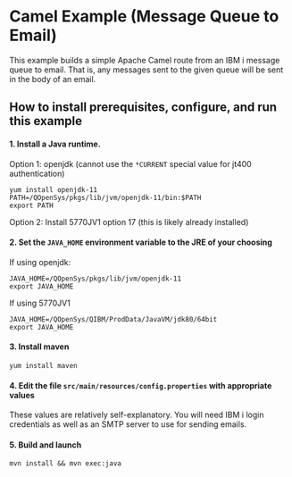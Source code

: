 # Camel Example (Message Queue to Email)

This example builds a simple Apache Camel route from an IBM i
message queue to email. That is, any messages sent to the given queue
will be sent in the body of an email. 

## How to install prerequisites, configure, and run this example
#### 1. Install a Java runtime. 

Option 1: openjdk (cannot use the `*CURRENT` special value for jt400 authentication)
```
yum install openjdk-11
PATH=/QOpenSys/pkgs/lib/jvm/openjdk-11/bin:$PATH
export PATH
```
Option 2: Install 5770JV1 option 17 (this is likely already installed)

#### 2. Set the `JAVA_HOME` environment variable to the JRE of your choosing
If using openjdk:
```
JAVA_HOME=/QOpenSys/pkgs/lib/jvm/openjdk-11
export JAVA_HOME
```
If using 5770JV1
```
JAVA_HOME=/QOpenSys/QIBM/ProdData/JavaVM/jdk80/64bit
export JAVA_HOME
```

#### 3. Install maven
```
yum install maven
```
#### 4. Edit the file `src/main/resources/config.properties` with appropriate values
These values are relatively self-explanatory. You will need IBM i login credentials
as well as an SMTP server to use for sending emails. 

#### 5. Build and launch
```
mvn install && mvn exec:java
```



